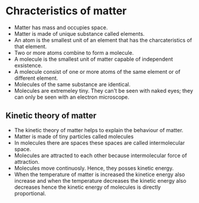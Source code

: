 # Chracteristics of matter 
- Matter has mass and occupies space.
- Matter is made of unique substance called elements.
- An atom is the smallest unit of an element that has the charcateristics of that element.
- Two or more atoms combine to form a molecule.
- A molecule is the smallest unit of matter capable of independent exsistence. 
- A molecule consist of one or more atoms of the same element or of different element.
- Molecules of the same substance are identical.
- Molecules are extremeley tiny. They can't be seen with naked eyes; they can only be seen with an electron microscope.
## Kinetic theory of matter 
- The kinetic theory of matter helps to explain the behaviour of matter.
- Matter is made of tiny particles called molecules 
- In molecules there are spaces these spaces are called intermolecular space.
- Molecules are attracted to each other because intermolecular force of attraction.
- Molecules move continuosly. Hence, they posses kinetic energy.
- When the temperature of matter is increased the kinetice energy also increase and when the temperature decreases the kinetic energy also decreases hence the kinetic energy of molecules is directly proportional.

